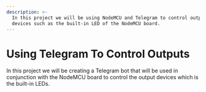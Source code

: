 ```yaml
---
description: >-
  In this project we will be using NodeMCU and Telegram to control output
  devices such as the built-in LED of the NodeMCU board.
---
```


# Using Telegram To Control Outputs

In this project we will be creating a Telegram bot that will be used in conjunction with the NodeMCU board to control the output devices which is the built-in LEDs. 



